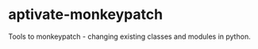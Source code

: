 aptivate-monkeypatch
====================

Tools to monkeypatch - changing existing classes and modules in python.
